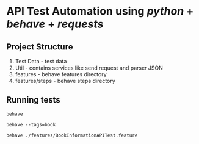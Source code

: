 # API Test Automation using *python* + *behave* + *requests*


## Project Structure
1. Test Data - test data
2. Util - contains services like send request and parser JSON
3. features - behave features directory
4. features/steps - behave steps directory

## Running tests

`behave`

`behave --tags=book`

`behave ./features/BookInformationAPITest.feature`
